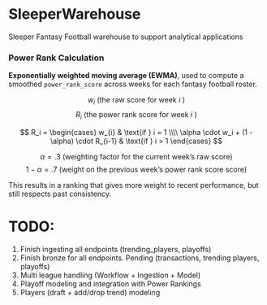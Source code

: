 # SleeperWarehouse
Sleeper Fantasy Football warehouse to support analytical applications


### Power Rank Calculation

**Exponentially weighted moving average (EWMA)**, used to compute a smoothed `power_rank_score` across weeks for each fantasy football roster.


$$w_i\text{ (the raw score for week }i\text{ )}$$
$$R_i\text{ (the power rank score for week }i\text{ )}$$


$$
R_i =
\begin{cases}
w_{i} & \text{if } i = 1 \\\\
\alpha \cdot w_i + (1 - \alpha) \cdot R_{i-1} & \text{if } i > 1
\end{cases}
$$

$$ \alpha = .3\text{ (weighting factor for the current week's raw score)}$$
$$1 - \alpha = .7\text{ (weight on the previous week's power rank score score)}$$

This results in a ranking that gives more weight to recent performance, but still respects past consistency.

# TODO:

1. Finish ingesting all endpoints (trending_players, playoffs)
2. Finish bronze for all endpoints. Pending (transactions, trending players, playoffs)
3. Multi league handling (Workflow + Ingestion + Model)
4. Playoff modeling and integration with Power Rankings
5. Players (draft + add/drop trend) modeling
